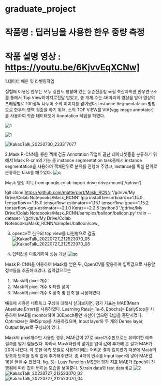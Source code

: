 # graduate_project
# 작품명 : 딥러닝을 사용한 한우 중량 측정

# 작품 설명 영상 : https://youtu.be/6KjvvEqXCNw]

1.데이터 배분 및 라벨링작업

실험에 이용된 한우는 모두 강원도 평창에 있는 농촌진흥청 국립 축산과학원 한우연구소를 통해서 Top View이미지로전달 받았고, 총 개체 수는 46마리의 영상을 받아 영상의 프레임별로 100장씩 나누어 소의 이미지를 얻어냈다.
Instance Segmentataion 방법으로 한우의 영역 검출을 하기 위해, 소의 TOP VIEW를 VIA(vgg image annotator)를 사용하여 학습 데이터셋에 Annotation 작업을 하였다. 

![1](https://user-images.githubusercontent.com/76850241/182006994-52846ac2-5bbc-4d40-9679-8209bc9502ed.PNG)

![1](https://user-images.githubusercontent.com/76850241/182006960-071fdb49-bf84-4cf1-b9a3-0bdd5bceef87.PNG)

![KakaoTalk_20220730_223317077](https://user-images.githubusercontent.com/76850241/181916846-9028fb9d-cd6d-4341-87d4-c9d88df34ab4.jpg)

2.Mask R-CNN을 통한 객체 검출
Annotation 작업이 끝난 데이터셋들을 분류하기 위해서 Mask R-cnn의 기능 중 instance segmentation task중에서 instance segmentation을 사용하여 객체단위로 분류를 진행해 주었고, instance를 픽셀 단위로 분류하는 task를 해주었다.
![q](https://user-images.githubusercontent.com/76850241/182008917-abcf11e2-2442-490c-920e-d677fb708310.PNG)

 Mask 영상 획득
from google.colab import drive
drive.mount('/gdrive')

!git clone https://github.com/matterport/Mask_RCNN '/gdrive/My Drive/Colab Notebooks/Mask_RCNN'
!pip install tensorboard==1.15.0 tensorflow==1.15.0 tensorflow-estimator==1.15.1 tensorflow-gpu==1.15.2 tensorflow-gpu-estimator==2.1.0 Keras==2.2.5 
!python3 '/gdrive/My Drive/Colab Notebooks/Mask_RCNN/samples/balloon/balloon.py' train --dataset='/gdrive/My Drive/Colab Notebooks/Mask_RCNN/samples/balloon/cow_

3. opencv로 한우의 top view를 타원형으로 검출
![KakaoTalk_20220727_212523070_05](https://user-images.githubusercontent.com/76850241/181916423-fc227880-6a05-4c8c-882b-b46be81174e2.jpg)
![KakaoTalk_20220727_212523070_08](https://user-images.githubusercontent.com/76850241/181916428-7b0cbc97-3c40-49aa-83bd-a385e5198dbe.jpg)

4. 입력값을 다르게하여 성능 개선
![qq](https://user-images.githubusercontent.com/76850241/182008901-9c5145a5-eb36-4a31-8ccb-1dcd067bdefc.PNG)

Mask R-CNN을 이용하여 Mask를 얻은 뒤, OpenCV를 활용하여 입력값으로 사용할 정보들을 추출해내었다. 입력값으로는 
1. ‘Mask의 pixel 개수’ 
2. ‘Mask의 pixel 개수 & 타원 넓이’  
3. ‘Mask의 pixel 개수 & 장축 및 단축’을 사용하였다. 

예측에 사용한 네트워크 구성에 대해서 살펴보자면, 평가 지표는 MAE(Mean Absolute Error)를 사용하였다. Learning Rate는 1e-6, Epochs는 EarlyStop을 사용하여 MAE를 monitor하여 30Epoch동안 개선이 없으면 학습을 중단시켰다. Optimizer는 RMSprop를 사용하였으며, Input layer와 두 개의 Dense layer, Output layer로 구성되어 있다. 

Mask의 pixel개수만 사용한 경우, MAE값이 27로 pixel개수만으로는 유의미한 예측 결과를 얻기 힘들었다. 따라서 Mask타원의 넓이를 입력 값에 추가해 본 결과 MAE가 20이 나왔다. 이 또한 예측 모델로 사용하기에는 어려운 결과 값이었기 때문에 Mask의 장축과 단축을 입력 값에 추가해주었다. 총 4개의 변수를 Input layer에 넣어 MAE값 16을 얻을 수 있었다. fig. 3는 Loss Function MSE와 평가 지표 MAE가 Epoch이 진행됨에 따라 값이 변하는 모습을 보여준다. 
5.train data와 test data비교
![2](https://user-images.githubusercontent.com/76850241/182006969-dc795f85-d9d8-4583-b551-5db356ddb90b.PNG)
![KakaoTalk_20220727_212523070_02](https://user-images.githubusercontent.com/76850241/181916432-ec6c304d-6d13-481f-9bf2-b65d04c60d7b.jpg)
![KakaoTalk_20220727_212523070_04](https://user-images.githubusercontent.com/76850241/181916434-9e4bd606-573d-4355-9316-1d9ced9442d8.jpg)
